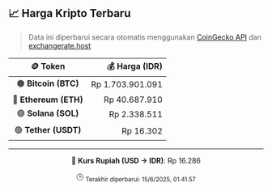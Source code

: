 

<!-- HARGA_KRIPTO -->
## 📈 Harga Kripto Terbaru

> Data ini diperbarui secara otomatis menggunakan [CoinGecko API](https://www.coingecko.com/) dan [exchangerate.host](https://exchangerate.host/)

<div align="center">

| 🪙 Token | 💰 Harga (IDR) |
|:------:|---------------:|
| 🟠 **Bitcoin (BTC)**   | Rp 1.703.901.091 |
| 🔵 **Ethereum (ETH)**  | Rp 40.687.910 |
| 🟣 **Solana (SOL)**    | Rp 2.338.511 |
| 🟢 **Tether (USDT)**   | Rp 16.302 |

---

💱 **Kurs Rupiah (USD → IDR)**: Rp 16.286

🕒 <sub>Terakhir diperbarui: 15/6/2025, 01.41.57</sub>

</div>
<!-- /HARGA_KRIPTO -->